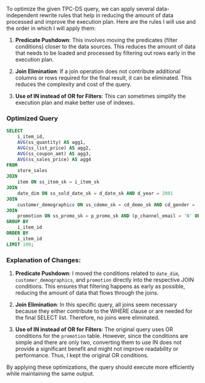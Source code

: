 To optimize the given TPC-DS query, we can apply several data-independent rewrite rules that help in reducing the amount of data processed and improve the execution plan. Here are the rules I will use and the order in which I will apply them:

1. **Predicate Pushdown**: This involves moving the predicates (filter conditions) closer to the data sources. This reduces the amount of data that needs to be loaded and processed by filtering out rows early in the execution plan.

2. **Join Elimination**: If a join operation does not contribute additional columns or rows required for the final result, it can be eliminated. This reduces the complexity and cost of the query.

3. **Use of IN instead of OR for Filters**: This can sometimes simplify the execution plan and make better use of indexes.

### Optimized Query

```sql
SELECT 
    i_item_id, 
    AVG(ss_quantity) AS agg1, 
    AVG(ss_list_price) AS agg2, 
    AVG(ss_coupon_amt) AS agg3, 
    AVG(ss_sales_price) AS agg4 
FROM 
    store_sales
JOIN 
    item ON ss_item_sk = i_item_sk
JOIN 
    date_dim ON ss_sold_date_sk = d_date_sk AND d_year = 2001
JOIN 
    customer_demographics ON ss_cdemo_sk = cd_demo_sk AND cd_gender = 'F' AND cd_marital_status = 'W' AND cd_education_status = 'College'
JOIN 
    promotion ON ss_promo_sk = p_promo_sk AND (p_channel_email = 'N' OR p_channel_event = 'N')
GROUP BY 
    i_item_id 
ORDER BY 
    i_item_id 
LIMIT 100;
```

### Explanation of Changes:

1. **Predicate Pushdown**: I moved the conditions related to `date_dim`, `customer_demographics`, and `promotion` directly into the respective JOIN conditions. This ensures that filtering happens as early as possible, reducing the amount of data that flows through the joins.

2. **Join Elimination**: In this specific query, all joins seem necessary because they either contribute to the WHERE clause or are needed for the final SELECT list. Therefore, no joins were eliminated.

3. **Use of IN instead of OR for Filters**: The original query uses OR conditions for the `promotion` table. However, since the conditions are simple and there are only two, converting them to use IN does not provide a significant benefit and might not improve readability or performance. Thus, I kept the original OR conditions.

By applying these optimizations, the query should execute more efficiently while maintaining the same output.